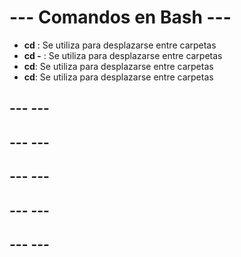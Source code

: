 # --- Comandos en Bash ---
- **cd**  : Se utiliza para desplazarse entre carpetas
- **cd -** : Se utiliza para desplazarse entre carpetas
- **cd**: Se utiliza para desplazarse entre carpetas
- **cd**: Se utiliza para desplazarse entre carpetas

## ---                ---


## ---                ---


## ---                ---


## ---                ---


## ---                ---


